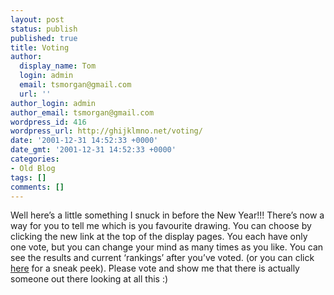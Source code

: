 ```yaml
---
layout: post
status: publish
published: true
title: Voting
author:
  display_name: Tom
  login: admin
  email: tsmorgan@gmail.com
  url: ''
author_login: admin
author_email: tsmorgan@gmail.com
wordpress_id: 416
wordpress_url: http://ghijklmno.net/voting/
date: '2001-12-31 14:52:33 +0000'
date_gmt: '2001-12-31 14:52:33 +0000'
categories:
- Old Blog
tags: []
comments: []
---
```

<!-- more -->

<p>Well here&#8217;s a little something I snuck in before the New Year!!! There&#8217;s now a way for you to tell me which is you favourite drawing. You can choose by clicking the new link at the top of the display pages. You each have only one vote, but you can change your mind as many times as you like. You can see the results and current &#8216;rankings&#8217; after you&#8217;ve voted. (or you can click <a href="fave.php">here</a> for a sneak peek). Please vote and show me that there is actually someone out there looking at all this :)</p>

